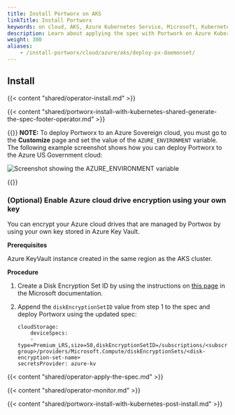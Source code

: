 ```yaml
---
title: Install Portworx on AKS
linkTitle: Install Portworx
keywords: on cloud, AKS, Azure Kubernetes Service, Microsoft, Kubernetes, k8s
description: Learn about applying the spec with Portwork on Azure Kubernetes Service.
weight: 300
aliases:
    - /install-portworx/cloud/azure/aks/deploy-px-daemonset/
---
```


## Install

{{< content "shared/operator-install.md" >}}

{{< content "shared/portworx-install-with-kubernetes-shared-generate-the-spec-footer-operator.md" >}}

{{<info>}}
**NOTE:** To deploy Portworx to an Azure Sovereign cloud, you must go to the **Customize** page and set the value of the `AZURE_ENVIRONMENT` variable. The following example screenshot shows how you can deploy Portworx to the Azure US Government cloud:

![Screenshot showing the AZURE_ENVIRONMENT variable](/img/azure-sovereign-example.png)

{{</info>}}

### (Optional) Enable Azure cloud drive encryption using your own key

 You can encrypt your Azure cloud drives that are managed by Portwox by using your own key stored in Azure Key Vault.
 
**Prerequisites**

Azure KeyVault instance created in the same region as the AKS cluster. 

**Procedure**

1. Create a Disk Encryption Set ID by using the instructions on [this page](https://docs.microsoft.com/en-us/azure/virtual-machines/disks-enable-customer-managed-keys-portal) in the Microsoft documentation.

2. Append the `diskEncryptionSetID` value from step 1 to the spec and deploy Portworx using the updated spec:

    ```text
    cloudStorage:
        deviceSpecs:
        - type=Premium_LRS,size=50,diskEncryptionSetID=/subscriptions/<subscription>/resourceGroups/<resource-group>/providers/Microsoft.Compute/diskEncryptionSets/<disk-encryption-set-name>
    secretsProvider: azure-kv
    ```
    

{{< content "shared/operator-apply-the-spec.md" >}}

{{< content "shared/operator-monitor.md" >}}

{{< content "shared/portworx-install-with-kubernetes-post-install.md" >}}
